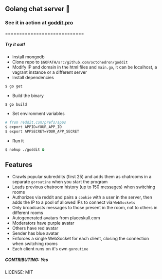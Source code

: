 ## Golang chat server 🏓
### See it in action at [goddit.pro](http://goddit.pro)

============================

##### Try it out!

+ Install mongodb
+ Clone repo to `$GOPATH/src/github.com/octohedron/goddit`
+ Modify IP and domain in the html files and `main.go`, it can be localhost, a vagrant instance or a different server
+ Install dependencies
```Bash
$ go get
```
+ Build the binary
```Bash
$ go build
```
+ Set environment variables
```Bash
# from reddit.com/prefs/apps
$ export APPID=YOUR_APP_ID
$ export APPSECRET=YOUR_APP_SECRET
```
+ Run it
```Bash
$ nohup ./goddit &
```

## Features

+ Crawls popular subreddits (first 25) and adds them as chatrooms in a separate `goroutine` when you start the program
+ Loads previous chatroom history (up to 150 messages) when switching rooms
+ Authorizes via reddit and pairs a `cookie` with a user in the server, then adds the IP to a pool of allowed IPs to connect via `WebSockets`
+ Only broadcasts messages to those present in the room, not to others in different rooms
+ Autogenerated avatars from placeskull.com
+ Moderators have purple avatar
+ Others have red avatar 
+ Sender has blue avatar
+ Enforces a single WebSocket for each client, closing the connection when switching rooms
+ Each client runs on it's own `goroutine`

##### CONTRIBUTING: Yes

LICENSE: MIT